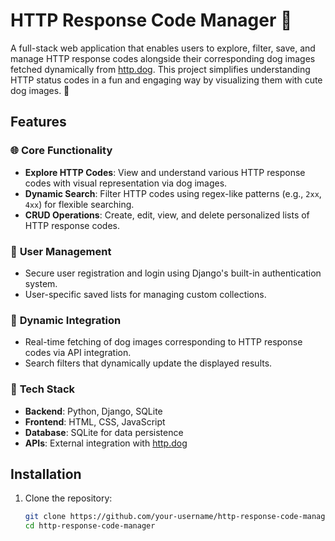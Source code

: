 # HTTP Response Code Manager 🐾

A full-stack web application that enables users to explore, filter, save, and manage HTTP response codes alongside their corresponding dog images fetched dynamically from [http.dog](https://http.dog). This project simplifies understanding HTTP status codes in a fun and engaging way by visualizing them with cute dog images. 🐶

## Features

### 🌐 **Core Functionality**
- **Explore HTTP Codes**: View and understand various HTTP response codes with visual representation via dog images.
- **Dynamic Search**: Filter HTTP codes using regex-like patterns (e.g., `2xx`, `4xx`) for flexible searching.
- **CRUD Operations**: Create, edit, view, and delete personalized lists of HTTP response codes.

### 🔐 **User Management**
- Secure user registration and login using Django's built-in authentication system.
- User-specific saved lists for managing custom collections.

### 🚀 **Dynamic Integration**
- Real-time fetching of dog images corresponding to HTTP response codes via API integration.
- Search filters that dynamically update the displayed results.

### 🎨 **Tech Stack**
- **Backend**: Python, Django, SQLite
- **Frontend**: HTML, CSS, JavaScript
- **Database**: SQLite for data persistence
- **APIs**: External integration with [http.dog](https://http.dog)

## Installation

1. Clone the repository:
   ```bash
   git clone https://github.com/your-username/http-response-code-manager.git
   cd http-response-code-manager
